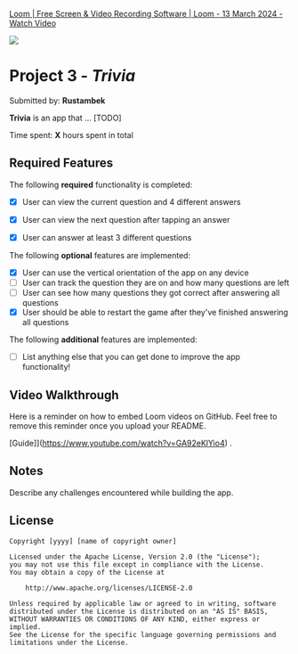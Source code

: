 <div>
    <a href="https://www.loom.com/share/613650c2cf614a2fae301821180a6cdb">
      <p>Loom | Free Screen & Video Recording Software | Loom - 13 March 2024 - Watch Video</p>
    </a>
    <a href="https://www.loom.com/share/613650c2cf614a2fae301821180a6cdb">
      <img style="max-width:300px;" src="https://cdn.loom.com/sessions/thumbnails/613650c2cf614a2fae301821180a6cdb-with-play.gif">
    </a>
  </div>

# Project 3 - *Trivia*

Submitted by: **Rustambek**

**Trivia** is an app that ... [TODO] 

Time spent: **X** hours spent in total

## Required Features

The following **required** functionality is completed:

- [x] User can view the current question and 4 different answers
- [x] User can view the next question after tapping an answer
- [x] User can answer at least 3 different questions


The following **optional** features are implemented:

- [x] User can use the vertical orientation of the app on any device
- [ ] User can track the question they are on and how many questions are left
- [ ] User can see how many questions they got correct after answering all questions
- [x] User should be able to restart the game after they've finished answering all questions

The following **additional** features are implemented:

- [ ] List anything else that you can get done to improve the app functionality!

## Video Walkthrough

Here is a reminder on how to embed Loom videos on GitHub. Feel free to remove this reminder once you upload your README. 

[Guide]](https://www.youtube.com/watch?v=GA92eKlYio4) .

## Notes

Describe any challenges encountered while building the app.

## License

    Copyright [yyyy] [name of copyright owner]

    Licensed under the Apache License, Version 2.0 (the "License");
    you may not use this file except in compliance with the License.
    You may obtain a copy of the License at

        http://www.apache.org/licenses/LICENSE-2.0

    Unless required by applicable law or agreed to in writing, software
    distributed under the License is distributed on an "AS IS" BASIS,
    WITHOUT WARRANTIES OR CONDITIONS OF ANY KIND, either express or implied.
    See the License for the specific language governing permissions and
    limitations under the License.
